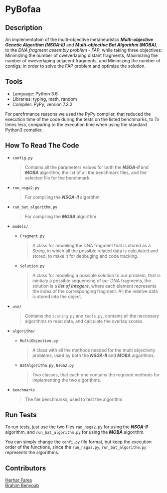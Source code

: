 # PyBofaa

## Description

An implementatoin of the multi-objective metaheuristcs ***Multi-objective Genetic Algorithm (NSGA-II)*** and ***Multi-objective Bat Algorithm (MOBA)***, to the *DNA fragment assembly problem - FAP*, while taking three objectives: Minimizing the number of oweverlaping distant fragments, Maximizing the number of oweverlaping adjacent fragments, and Minimizing the number of contigs; in order to solve the FAP problem and optimize the solution.

## Tools

* Language: Python 3.6
* Libraries: typing, math, random
* Compiler: PyPy, version 7.3.2

For perofrmance reasons we used the PyPy compiler, that reduced the execution time of the code during the tests on the listed benchmarks, to 7x times less, comparing to the execution time when using the standard Python3 compiler.

## How To Read The Code

* `config.py`
  > Contains all the parameters values for both the ***NSGA-II*** and ***MOBA*** algorithm, the list of all the benchmark files, and the selected file for the benchmark.

* `run_nsga2.py`
  > For compiling the ***NSGA-II*** algorithm

* `run_bat_algorithm.py`
  > For compiling the ***MOBA*** algorithm

* `models/`
  * `Fragment.py`
    > A class for modeling the DNA fragment that is stored as a *String*, in which all the possible related data is calculated and stored, to make it for debbuging and code tracking.

  * `Solution.py`
    > A class for modeling a possible solution to our problem, that is inintialy a possible sequencing of our DNA fragments, the solution is a ***list of integers***, where each element represents the index of the corresponging fragment. All the relative data is stored into the object.

* `use/`
  > Contains the `scoring.py` and `tools.py`, contains all the neccesary algorithms ro read data, and calculate the overlap scores.
  
* `algorithm/`
  * `MultiObjective.py`
    > A class with all the methods needed for the multi objectivity problems, used by both the ***NSGA-II*** and ***MOBA*** algorithms.

  * `BatAlgorithm.py`, `NsGa2.py`
    > Two classes, that each one contains the required methods for implementing the two algorithms.

* `benchmarks`
  > The file benchmarks, used to test the algorithm.

## Run Tests

To run tests, just use the two files `run_nsga2.py` for using the ***NSGA-II*** algorithm, and  `run_bat_algorithm.py` for using the ***MOBA*** algorithm.

You can simply change the `confi.py` file format, but keep the execution order of the functions, since the `run_nsga2.py`, `run_bat_algorithm.py` represents the algorithms.

## Contributors

[Herhar Fares](https://github.com/HerharFares)  
[Brahim Benyoub](mailto:brahim.weldtest@gmail.com)
